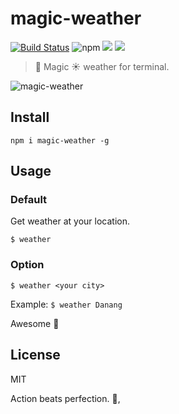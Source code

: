 # magic-weather

[![Build Status](https://travis-ci.com/cuongw/magic-weather.svg?token=BrDbfYWUGDSpbNJ4h6P1&branch=master)](https://travis-ci.com/cuongw/magic-weather)
![npm](https://img.shields.io/npm/v/magic-weather.svg?style=flat-square)
![](https://img.shields.io/david/cuongw/magic-weather.svg?style=flat-square)
![](https://img.shields.io/github/license/cuongw/magic-weather.svg?style=flat-square)

> 🚀 Magic ☀️ weather for terminal.

![magic-weather](https://user-images.githubusercontent.com/34389409/53101278-03e34480-355c-11e9-8f64-e27a2c38fe58.gif)

## Install

```
npm i magic-weather -g
```

## Usage

### Default

Get weather at your location.

```
$ weather
```

### Option

```
$ weather <your city>
```

Example: `$ weather Danang`

Awesome 🎉

## License

MIT

<!-- INSPIRATIONAL_QUOTE_START -->
Action beats perfection.
👀,
<!-- INSPIRATIONAL_QUOTE_END -->
